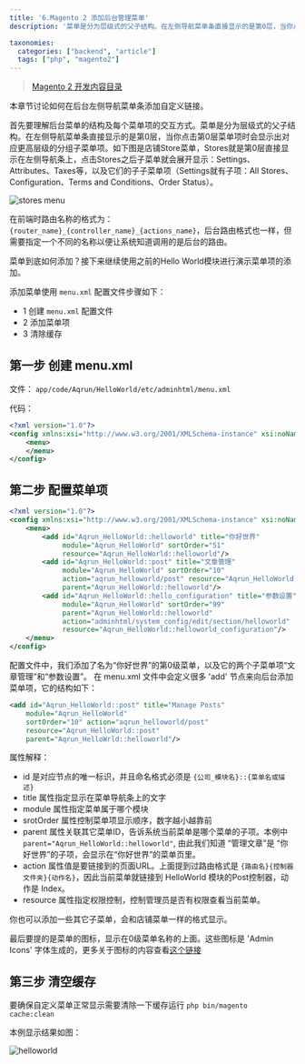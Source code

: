 ```yaml
---
title: '6.Magento 2 添加后台管理菜单'
description: '菜单是分为层级式的父子结构。在左侧导航菜单条直接显示的是第0层，当你点击第0层菜单项时会显示出对应更高层级的分组子菜单项'

taxonomies:
  categories: ["backend", "article"]
  tags: ["php", "magento2"]
---
```


> [Magento 2 开发内容目录](@/backend/2020-02-02-0.magento-menu.md)

本章节讨论如何在后台左侧导航菜单条添加自定义链接。

首先要理解后台菜单的结构及每个菜单项的交互方式。菜单是分为层级式的父子结构。在左侧导航菜单条直接显示的是第0层，当你点击第0层菜单项时会显示出对应更高层级的分组子菜单项。如下图是店铺Store菜单，Stores就是第0层直接显示在左侧导航条上，点击Stores之后子菜单就会展开显示：Settings、Attributes、Taxes等，以及它们的子子菜单项（Settings就有子项：All Stores、Configuration、Terms and Conditions、Order Status）。

![stores menu](https://static.oicnp.com/blog/2023/magento2/6-store-menu-items.png)

在前端时路由名称的格式为：`{router_name}_{controller_name}_{actions_name}`，后台路由格式也一样，但需要指定一个不同的名称以便让系统知道调用的是后台的路由。

菜单到底如何添加？接下来继续使用之前的Hello World模块进行演示菜单项的添加。

添加菜单使用 `menu.xml` 配置文件步骤如下：

* 1 创建 `menu.xml` 配置文件
* 2 添加菜单项
* 3 清除缓存

## 第一步 创建 menu.xml

文件： `app/code/Aqrun/HelloWorld/etc/adminhtml/menu.xml`

代码：

```xml
<?xml version="1.0"?>
<config xmlns:xsi="http://www.w3.org/2001/XMLSchema-instance" xsi:noNamespaceSchemaLocation="urn:magento:module:Magento_Backend:etc/menu.xsd">
    <menu>
    </menu>
</config>
```

## 第二步 配置菜单项

```xml
<?xml version="1.0"?>
<config xmlns:xsi="http://www.w3.org/2001/XMLSchema-instance" xsi:noNamespaceSchemaLocation="urn:magento:module:Magento_Backend:etc/menu.xsd">
    <menu>
        <add id="Aqrun_HelloWorld::helloworld" title="你好世界"
             module="Aqrun_HelloWorld" sortOrder="51"
             resource="Aqrun_HelloWorld::helloworld"/>
        <add id="Aqrun_HelloWorld::post" title="文章管理"
             module="Aqrun_HelloWorld" sortOrder="10"
             action="aqrun_helloworld/post" resource="Aqrun_HelloWorld::post"
             parent="Aqrun_HelloWorld::helloworld"/>
        <add id="Aqrun_HelloWorld::hello_configuration" title="参数设置"
             module="Aqrun_HelloWorld" sortOrder="99"
             parent="Aqrun_HelloWorld::helloworld"
             action="adminhtml/system_config/edit/section/helloworld"
             resource="Aqrun_HelloWorld::helloworld_configuration"/>
    </menu>
</config>
```

配置文件中，我们添加了名为“你好世界”的第0级菜单，以及它的两个子菜单项“文章管理”和“参数设置”。
在 menu.xml 文件中会定义很多 'add' 节点来向后台添加菜单项，它的结构如下：

```xml
<add id="Aqrun_HelloWorld::post" title="Manage Posts" 
    module="Aqrun_HelloWorld" 
    sortOrder="10" action="aqrun_helloworld/post" 
    resource="Aqrun_HelloWorld::post"
    parent="Aqrun_HelloWrld::helloworld"/>
```

属性解释：

* id 是对应节点的唯一标识，并且命名格式必须是 `{公司_模块名}::{菜单名或描述}`
* title 属性指定显示在菜单导航条上的文字
* module 属性指定菜单属于哪个模块
* srotOrder 属性控制菜单项显示顺序，数字越小越靠前
* parent 属性关联其它菜单ID，告诉系统当前菜单是哪个菜单的子项。本例中 `parent="Aqrun_HelloWorld::helloworld"`, 由此我们知道 “管理文章”是 “你好世界”的子项，会显示在“你好世界”的菜单页里。
* action 属性值是要链接到的页面URL。上面提到过路由格式是 `{路由名}{控制器文件夹}{动作名}`，因此当前菜单就链接到 HelloWorld 模块的Post控制器，动作是 Index。
* resource 属性指定权限控制，控制管理员是否有权限查看当前菜单。

你也可以添加一些其它子菜单，会和店铺菜单一样的格式显示。

最后要提的是菜单的图标，显示在0级菜单名称的上面。这些图标是 'Admin Icons' 字体生成的，更多关于图标的内容查看[这个链接](https://devdocs.magento.com/guides/v2.1/design-styleguide/iconography/iconography.html)

## 第三步 清空缓存

要确保自定义菜单正常显示需要清除一下缓存运行 `php bin/magento cache:clean`

本例显示结果如图：

![helloworld](https://static.oicnp.com/blog/2023/magento2/6-helloworld-menu-items.png)